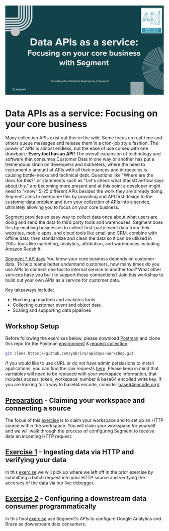 ![](misc/img/home_slide.svg)

# Data APIs as a service: Focusing on your core business

Many collection APIs exist out ther in the wild. Some focus on real-time and others queue messages and release them in a cron-job style fashion. The power of APIs is almost endless, but the ease of use comes with one drawback: __Every tool has an API!__ The overall expansion of technology and software that consumes Customer Data in one way or another has put a tremendous strain on developers and marketers, where the need to instrument n amount of APIs with all their nuances and intracecies is causing bottle-necks and technical debt. Questions like "Where are the docs for this?" or statements such as "Let's check what StackOverflow says about this." are becoming more present and at this point a developer might need to "know" 5-25 different APIs besides the work they are already doing. Segment aims to overcome this by providing and API first design to the customer data problem and turn your collection of APIs into a service, ultimately allowing you to focus on your core business.

[Segment](http://segment.com) provides an easy way to collect data once about what users are doing and send the data to third party tools and warehouses. Segment does this by enabling businesses to collect first-party event data from their websites, mobile apps, and cloud tools like email and CRM, combine with offline data, then standardize and clean the data so it can be utilized in 200+ tools like marketing, analytics, attribution, and warehouses including Amazon Redshift.

[Segment * APIdays](https://events.segment.com/api-days-paris-2019) You know your core business depends on customer data. To help teams better understand customers, how many times do you use APIs to connect one tool to internal service to another tool? What other services have you built to support those connections? Join this workshop to build out your own APIs as a service for customer data.

Key takeaways include:

- Hooking up martech and analytics tools
- Collecting customer event and object data
- Scaling and supporting data pipelines



## Workshop Setup
Before following the exercises below, please download [Postman](https://www.getpostman.com/downloads/) and clone this repo for the Postman [environment](postman_info/postman_environment.json) & [request collection](postman_info/postman_collection.json).

```bash
git clone https://github.com/yabrira/apidays-workshop.git
```

If you would like to use cURL or do not have admin persissions to install applications, you can find the raw requests [here](). Please keep in mind that varriables will need to be replaced with your workspace information, that includes access_token, workspace_number & base64 encoded write key. If you are looking for a way to base64 encode, consider [base64encode.org/](https://www.base64encode.org/).

## [Preparation](preparation.md/) - Claiming your workspace and connecting a source
The focus of this [exercise](preparation.md/) is to claim your workspace and to set up an HTTP source within the workspace. You will claim your workspace for yourself and we will walk through the process of configuring Segment to receive data an incoming HTTP request.

## [Exercise 1](exercise1.md/) - Ingesting data via HTTP and verifying your data
In this [exercise](exercise1.md/) we will pick up where we left off in the prior exercise by submitting a batch request into your HTTP source and verifying the accuracy of the data via our live debugger.

## [Exercise 2](exercise2.md/) - Configuring a downstream data consumer programmatically
In this final [exercise](exercise2.md/) use Segment's APIs to configure Google Analytics and Braze as downstream data consumers. 

